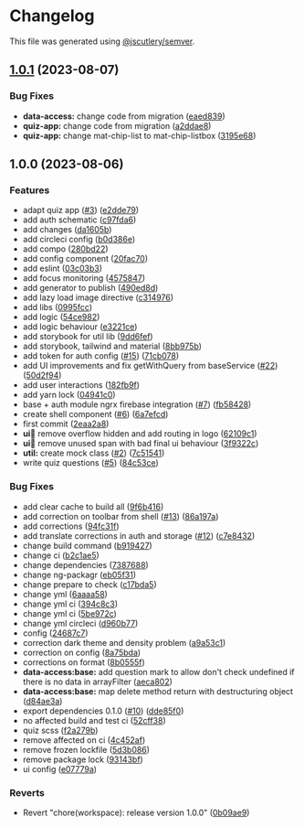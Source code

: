 # Changelog

This file was generated using [@jscutlery/semver](https://github.com/jscutlery/semver).

## [1.0.1](https://github.com/rime-dev/ngx-rime/compare/v1.0.0...v1.0.1) (2023-08-07)


### Bug Fixes

* **data-access:** change code from migration ([eaed839](https://github.com/rime-dev/ngx-rime/commit/eaed83964eeb4aacb86d6ab695bc0cfdd6b3ad18))
* **quiz-app:** change code from migration ([a2ddae8](https://github.com/rime-dev/ngx-rime/commit/a2ddae8847e102c1bdc19a42ac626adac9583791))
* **quiz-app:** change mat-chip-list to mat-chip-listbox ([3195e68](https://github.com/rime-dev/ngx-rime/commit/3195e68f165d1353265fa217a6ddff6562614015))

## 1.0.0 (2023-08-06)


### Features

* adapt quiz app ([#3](https://github.com/rime-dev/ngx-rime/issues/3)) ([e2dde79](https://github.com/rime-dev/ngx-rime/commit/e2dde7968323fe8c958a985035d76eeae14f594d))
* add auth schematic ([c97fda6](https://github.com/rime-dev/ngx-rime/commit/c97fda68728e89a420db324e56c85fba2512d3d5))
* add changes ([da1605b](https://github.com/rime-dev/ngx-rime/commit/da1605b36bf3b045d8298af3b8b47181bbb3c27d))
* add circleci config ([b0d386e](https://github.com/rime-dev/ngx-rime/commit/b0d386ef5c34695b257463220c3510199e90b18c))
* add compo ([280bd22](https://github.com/rime-dev/ngx-rime/commit/280bd22723b1a76f86ceb9c03505f40dcb0e4060))
* add config component ([20fac70](https://github.com/rime-dev/ngx-rime/commit/20fac706da1a949d9e7eaf3c753cfdd47db18ed0))
* add eslint ([03c03b3](https://github.com/rime-dev/ngx-rime/commit/03c03b39eeaf0266831a710be73a0985e2c5b64d))
* add focus monitoring ([4575847](https://github.com/rime-dev/ngx-rime/commit/457584798dee61eb1510b951957f312313fdaa2e))
* add generator to publish ([490ed8d](https://github.com/rime-dev/ngx-rime/commit/490ed8d9c8e4a051127141c34c76209a0ac2f523))
* add lazy load image directive ([c314976](https://github.com/rime-dev/ngx-rime/commit/c314976cb9137babef2a5f090555294018f8556c))
* add libs ([0995fcc](https://github.com/rime-dev/ngx-rime/commit/0995fccccfac2177f84dbdcc7ba858aa79265f62))
* add logic ([54ce982](https://github.com/rime-dev/ngx-rime/commit/54ce982795812793f91609f8fa200bbb558b898f))
* add logic behaviour ([e3221ce](https://github.com/rime-dev/ngx-rime/commit/e3221ce25d499d5affe75aadada2c5cd8eb88975))
* add storybook for util lib ([9dd6fef](https://github.com/rime-dev/ngx-rime/commit/9dd6fef2a0969839192125e80ba42842acdd7be1))
* add storybook, tailwind and material ([8bb975b](https://github.com/rime-dev/ngx-rime/commit/8bb975bb4871312f99ebf5fa93096a2c0847a383))
* add token for auth config ([#15](https://github.com/rime-dev/ngx-rime/issues/15)) ([71cb078](https://github.com/rime-dev/ngx-rime/commit/71cb078caddff8de83a8d3a94ea955a874d15677))
* add UI improvements and fix getWithQuery from baseService ([#22](https://github.com/rime-dev/ngx-rime/issues/22)) ([50d2f94](https://github.com/rime-dev/ngx-rime/commit/50d2f94170734a8b51ae2c776fde2110076248d2))
* add user interactions ([182fb9f](https://github.com/rime-dev/ngx-rime/commit/182fb9f463207ce3835df67f7021ab776f7742b9))
* add yarn lock ([04941c0](https://github.com/rime-dev/ngx-rime/commit/04941c0d549a516acea44884e0306cd93f66ce36))
* base + auth module ngrx firebase integration ([#7](https://github.com/rime-dev/ngx-rime/issues/7)) ([fb58428](https://github.com/rime-dev/ngx-rime/commit/fb58428a9daf0baa02f496174107031d12233721))
* create shell component ([#6](https://github.com/rime-dev/ngx-rime/issues/6)) ([6a7efcd](https://github.com/rime-dev/ngx-rime/commit/6a7efcd86ba745898c9a41b0a3a102b70b783a4e))
* first commit ([2eaa2a8](https://github.com/rime-dev/ngx-rime/commit/2eaa2a8fe0b84027e22731bdd2e027bb7d34bbcf))
* **ui:shell:** remove overflow hidden and add routing in logo ([62109c1](https://github.com/rime-dev/ngx-rime/commit/62109c11e2c783b174b7afc64d86c10088fb60da))
* **ui:shell:** remove unused span with bad final ui behaviour ([3f9322c](https://github.com/rime-dev/ngx-rime/commit/3f9322c07ca4c24afcc63af0a4433c628499085e))
* **util:** create mock class ([#2](https://github.com/rime-dev/ngx-rime/issues/2)) ([7c51541](https://github.com/rime-dev/ngx-rime/commit/7c515414d7c09fd6d6076d867cef7616b3f60b5c))
* write quiz questions ([#5](https://github.com/rime-dev/ngx-rime/issues/5)) ([84c53ce](https://github.com/rime-dev/ngx-rime/commit/84c53cead980aec8e8c8c3381dc3583b3034ad50))


### Bug Fixes

* add clear cache to build all ([9f6b416](https://github.com/rime-dev/ngx-rime/commit/9f6b416248b6895bc3ac75914a741cc5898b844f))
* add correction on toolbar from shell ([#13](https://github.com/rime-dev/ngx-rime/issues/13)) ([86a197a](https://github.com/rime-dev/ngx-rime/commit/86a197a1fb3bce5f82c72887dc42a1332cec5170))
* add corrections ([94fc31f](https://github.com/rime-dev/ngx-rime/commit/94fc31fa2c3490dcd9a5ccf6167f4fa566c91891))
* add translate corrections in auth and storage ([#12](https://github.com/rime-dev/ngx-rime/issues/12)) ([c7e8432](https://github.com/rime-dev/ngx-rime/commit/c7e8432b2ff1bd671e99c3b6859abada620ae48f))
* change build command ([b919427](https://github.com/rime-dev/ngx-rime/commit/b91942715a85a8aac9c65fcc3680770b6881812b))
* change ci ([b2c1ae5](https://github.com/rime-dev/ngx-rime/commit/b2c1ae5b4f790cb15bf4b8d721abfeab5250b16b))
* change dependencies ([7387688](https://github.com/rime-dev/ngx-rime/commit/738768827085fee4cd1e5ad73f050d509ab3686d))
* change ng-packagr ([eb05f31](https://github.com/rime-dev/ngx-rime/commit/eb05f31b1db208b2d58949a10d816a4068a68e39))
* change prepare to check ([c17bda5](https://github.com/rime-dev/ngx-rime/commit/c17bda5e8afb92f2fec78cb2ad87a27398e60933))
* change yml ([6aaaa58](https://github.com/rime-dev/ngx-rime/commit/6aaaa58f1fbc1e395d1cfd6baf502f8eb937ada8))
* change yml ci ([394c8c3](https://github.com/rime-dev/ngx-rime/commit/394c8c39f554c5648f15579f534321b8c73fee6f))
* change yml ci ([5be972c](https://github.com/rime-dev/ngx-rime/commit/5be972c8b778f84a3a34d49fb3ea068fd9dbe351))
* change yml circleci ([d960b77](https://github.com/rime-dev/ngx-rime/commit/d960b770ce3689437fe9a50bf6987f3a65f02801))
* config ([24687c7](https://github.com/rime-dev/ngx-rime/commit/24687c76953fbbe6ad5a0882037ea68b97326851))
* correction dark theme and density problem ([a9a53c1](https://github.com/rime-dev/ngx-rime/commit/a9a53c1294124766bcb6358eabc3fdf4350e3fb3))
* correction on config ([8a75bda](https://github.com/rime-dev/ngx-rime/commit/8a75bda2124fcaa5464737c728d13cb39303fcab))
* corrections on format ([8b0555f](https://github.com/rime-dev/ngx-rime/commit/8b0555f6fe8d82b0a2aac11ecebe680520b84ef6))
* **data-access:base:** add question mark to allow don't check undefined if there is no data in arrayFilter ([aeca802](https://github.com/rime-dev/ngx-rime/commit/aeca8024ca6b6ef6e101d125ecf636ce89661a1d))
* **data-access:base:** map delete method return with destructuring object ([d84ae3a](https://github.com/rime-dev/ngx-rime/commit/d84ae3a5aab47a7324cf894b668d686f66196d84))
* export dependencies 0.1.0 ([#10](https://github.com/rime-dev/ngx-rime/issues/10)) ([dde85f0](https://github.com/rime-dev/ngx-rime/commit/dde85f02dbac084e0952a8edf7a8eeec6ab1b416))
* no affected build and test ci ([52cff38](https://github.com/rime-dev/ngx-rime/commit/52cff3842ba0b046f05f03f1d4d505bc917aa154))
* quiz scss ([f2a279b](https://github.com/rime-dev/ngx-rime/commit/f2a279bf26f6e8f6e7519b065b60d614a0294d43))
* remove affected on ci ([4c452af](https://github.com/rime-dev/ngx-rime/commit/4c452af6bc4e8985bd046dea0bdc5a0ca44fbcb5))
* remove frozen lockfile ([5d3b086](https://github.com/rime-dev/ngx-rime/commit/5d3b0869623b3bf11ed882940c08716012aa4a53))
* remove package lock ([93143bf](https://github.com/rime-dev/ngx-rime/commit/93143bf6a4e8d556b8953648ddfa0ab0c071d041))
* ui config ([e07779a](https://github.com/rime-dev/ngx-rime/commit/e07779a3958027b3abe8dcbe1cedce7d973cb0ca))


### Reverts

* Revert "chore(workspace): release version 1.0.0" ([0b09ae9](https://github.com/rime-dev/ngx-rime/commit/0b09ae9617224ab5e9a1991b3cf737d529acde6b))
